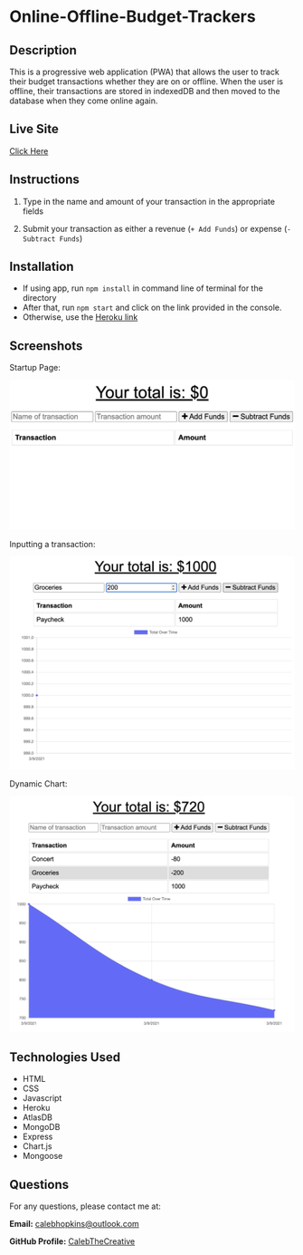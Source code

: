# Online-Offline-Budget-Trackers

## Description

This is a progressive web application (PWA) that allows the user to track their budget transactions whether they are on or offline. When the user is offline, their transactions are stored in indexedDB and then moved to the database when they come online again.

## Live Site

[Click Here](https://gentle-everglades-71562.herokuapp.com/)

## Instructions

1) Type in the name and amount of your transaction in the appropriate fields

2) Submit your transaction as either a revenue (` + Add Funds `) or expense (` - Subtract Funds `)

## Installation

* If using app, run `npm install` in command line of terminal for the directory
* After that, run `npm start` and click on the link provided in the console.
* Otherwise, use the [Heroku link](https://gentle-everglades-71562.herokuapp.com/)

## Screenshots

Startup Page:

![Startup Page](public/assets/images/screenshots/Budget-SS1.png)

Inputting a transaction:

![Inputting a transaction](public/assets/images/screenshots/Budget-SS2.png)

Dynamic Chart:

![Dynamic Chart](public/assets/images/screenshots/Budget-SS3.png)

## Technologies Used

- HTML
- CSS
- Javascript
- Heroku
- AtlasDB
- MongoDB
- Express
- Chart.js
- Mongoose

## Questions

For any questions, please contact me at:

**Email:** calebhopkins@outlook.com

**GitHub Profile:** [CalebTheCreative]("https://github.com/CalebTheCreative")